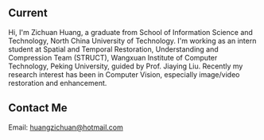 ## Current

Hi, I'm Zichuan Huang, a graduate from School of Information Science and Technology, North China University of Technology. I'm working as an intern student at Spatial and Temporal Restoration, Understanding and Compression Team (STRUCT), Wangxuan Institute of Computer Technology, Peking University, guided by Prof. Jiaying Liu. Recently my research interest has been in Computer Vision, especially image/video restoration and enhancement.

## Contact Me
Email: huangzichuan@hotmail.com


<!--
**HuangZichuan/huangzichuan** is a ✨ _special_ ✨ repository because its `README.md` (this file) appears on your GitHub profile.

Here are some ideas to get you started:

- 🔭 I’m currently working on ...
- 🌱 I’m currently learning ...
- 👯 I’m looking to collaborate on ...
- 🤔 I’m looking for help with ...
- 💬 Ask me about ...
- 📫 How to reach me: ...
- 😄 Pronouns: ...
- ⚡ Fun fact: ...
-->
